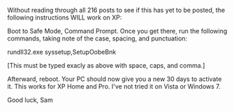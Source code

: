 Without reading through all 216 posts to see if this has yet to be posted, the following instructions WILL work on XP:  
  
Boot to Safe Mode, Command Prompt. Once you get there, run the following commands, taking note of the case, spacing, and punctuation:   
   
rundll32.exe syssetup,SetupOobeBnk   
   
[This must be typed exacly as above with space, caps, and comma.]   
   
Afterward, reboot. Your PC should now give you a new 30 days to activate it. This works for XP Home and Pro. I've not tried it on Vista or Windows 7.   
  
Good luck, Sam